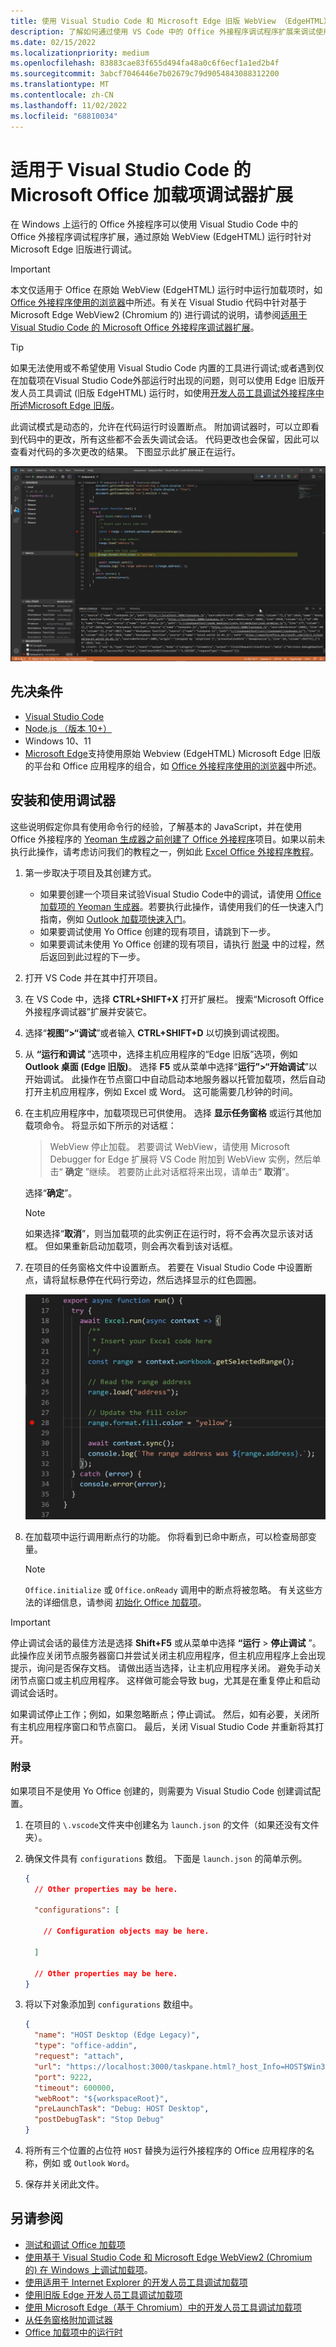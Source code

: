 ```yaml
---
title: 使用 Visual Studio Code 和 Microsoft Edge 旧版 WebView （EdgeHTML）在 Windows 上调试加载项
description: 了解如何通过使用 VS Code 中的 Office 外接程序调试程序扩展来调试使用 Microsoft Edge 旧版 WebView (EdgeHTML) 的 Office 外接程序。
ms.date: 02/15/2022
ms.localizationpriority: medium
ms.openlocfilehash: 83883cae83f655d494fa48a0c6f6ecf1a1ed2b4f
ms.sourcegitcommit: 3abcf7046446e7b02679c79d9054843088312200
ms.translationtype: MT
ms.contentlocale: zh-CN
ms.lasthandoff: 11/02/2022
ms.locfileid: "68810034"
---
```

# <a name="microsoft-office-add-in-debugger-extension-for-visual-studio-code"></a>适用于 Visual Studio Code 的 Microsoft Office 加载项调试器扩展

在 Windows 上运行的 Office 外接程序可以使用 Visual Studio Code 中的 Office 外接程序调试程序扩展，通过原始 WebView (EdgeHTML) 运行时针对Microsoft Edge 旧版进行调试。 

> [!IMPORTANT]
> 本文仅适用于 Office 在原始 WebView (EdgeHTML) 运行时中运行加载项时，如 [Office 外接程序使用的浏览器](../concepts/browsers-used-by-office-web-add-ins.md)中所述。有关在 Visual Studio 代码中针对基于 Microsoft Edge WebView2 (Chromium 的) 进行调试的说明，请参阅[适用于 Visual Studio Code 的 Microsoft Office 外接程序调试器扩展](debug-desktop-using-edge-chromium.md)。

> [!TIP]
> 如果无法使用或不希望使用 Visual Studio Code 内置的工具进行调试;或者遇到仅在加载项在Visual Studio Code外部运行时出现的问题，则可以使用 Edge 旧版开发人员工具调试 (旧版 EdgeHTML) 运行时，如使用[开发人员工具调试外接程序中所述Microsoft Edge 旧版](debug-add-ins-using-devtools-edge-legacy.md)。

此调试模式是动态的，允许在代码运行时设置断点。 附加调试器时，可以立即看到代码中的更改，所有这些都不会丢失调试会话。 代码更改也会保留，因此可以查看对代码的多次更改的结果。 下图显示此扩展正在运行。

![Office 加载项调试器扩展调试 Excel 加载项的一部分。](../images/vs-debugger-extension-for-office-addins.jpg)

## <a name="prerequisites"></a>先决条件

- [Visual Studio Code](https://code.visualstudio.com/)
- [Node.js （版本 10+）](https://nodejs.org/)
- Windows 10、11
- [Microsoft Edge](https://www.microsoft.com/edge)支持使用原始 Webview (EdgeHTML) Microsoft Edge 旧版的平台和 Office 应用程序的组合，如 [Office 外接程序使用的浏览器](../concepts/browsers-used-by-office-web-add-ins.md)中所述。

## <a name="install-and-use-the-debugger"></a>安装和使用调试器

这些说明假定你具有使用命令行的经验，了解基本的 JavaScript，并在使用 Office 外接程序的 [Yeoman 生成器之前创建了 Office 外接程序](../develop/yeoman-generator-overview.md)项目。如果以前未执行此操作，请考虑访问我们的教程之一，例如此 [Excel Office 外接程序教程](../tutorials/excel-tutorial.md)。

1. 第一步取决于项目及其创建方式。

   - 如果要创建一个项目来试验Visual Studio Code中的调试，请使用 [Office 加载项的 Yeoman 生成器](../develop/yeoman-generator-overview.md)。若要执行此操作，请使用我们的任一快速入门指南，例如 [Outlook 加载项快速入门](../quickstarts/outlook-quickstart.md)。
   - 如果要调试使用 Yo Office 创建的现有项目，请跳到下一步。
   - 如果要调试未使用 Yo Office 创建的现有项目，请执行 [附录](#appendix) 中的过程，然后返回到此过程的下一步。


1. 打开 VS Code 并在其中打开项目。

1. 在 VS Code 中，选择 **CTRL+SHIFT+X** 打开扩展栏。 搜索“Microsoft Office 外接程序调试器”扩展并安装它。

1. 选择“**视图”>“调试**”或者输入 **CTRL+SHIFT+D** 以切换到调试视图。

1. 从 **“运行和调试** ”选项中，选择主机应用程序的“Edge 旧版”选项，例如 **Outlook 桌面 (Edge 旧版)**。 选择 **F5** 或从菜单中选择“**运行”>“开始调试**”以开始调试。 此操作在节点窗口中自动启动本地服务器以托管加载项，然后自动打开主机应用程序，例如 Excel 或 Word。 这可能需要几秒钟的时间。

1. 在主机应用程序中，加载项现已可供使用。 选择 **显示任务窗格** 或运行其他加载项命令。 将显示如下所示的对话框：

   > WebView 停止加载。
   > 若要调试 WebView，请使用 Microsoft Debugger for Edge 扩展将 VS Code 附加到 WebView 实例，然后单击“ **确定** ”继续。 若要防止此对话框将来出现，请单击“ **取消**”。

   选择“**确定**”。

   > [!NOTE]
   > 如果选择“**取消**”，则当加载项的此实例正在运行时，将不会再次显示该对话框。 但如果重新启动加载项，则会再次看到该对话框。

1. 在项目的任务窗格文件中设置断点。 若要在 Visual Studio Code 中设置断点，请将鼠标悬停在代码行旁边，然后选择显示的红色圆圈。

    ![红色圆圈显示在 Visual Studio Code 中的代码行上。](../images/set-breakpoint.jpg)

1. 在加载项中运行调用断点行的功能。 你将看到已命中断点，可以检查局部变量。

   > [!NOTE]
   > `Office.initialize` 或 `Office.onReady` 调用中的断点将被忽略。 有关这些方法的详细信息，请参阅 [初始化 Office 加载项](../develop/initialize-add-in.md)。

> [!IMPORTANT]
> 停止调试会话的最佳方法是选择 **Shift+F5** 或从菜单中选择 **“运行** > **停止调试** ”。 此操作应关闭节点服务器窗口并尝试关闭主机应用程序，但主机应用程序上会出现提示，询问是否保存文档。 请做出适当选择，让主机应用程序关闭。 避免手动关闭节点窗口或主机应用程序。 这样做可能会导致 bug，尤其是在重复停止和启动调试会话时。
>
> 如果调试停止工作；例如，如果忽略断点；停止调试。 然后，如有必要，关闭所有主机应用程序窗口和节点窗口。 最后，关闭 Visual Studio Code 并重新将其打开。

### <a name="appendix"></a>附录

如果项目不是使用 Yo Office 创建的，则需要为 Visual Studio Code 创建调试配置。

1. 在项目的 `\.vscode`文件夹中创建名为 `launch.json` 的文件（如果还没有文件夹）。
1. 确保文件具有 `configurations` 数组。 下面是 `launch.json` 的简单示例。

    ```json
    {
      // Other properties may be here.

      "configurations": [

        // Configuration objects may be here.

      ]

      // Other properties may be here.
    }
    ```

1. 将以下对象添加到 `configurations` 数组中。

    ```json
    {
      "name": "HOST Desktop (Edge Legacy)",
      "type": "office-addin",
      "request": "attach",
      "url": "https://localhost:3000/taskpane.html?_host_Info=HOST$Win32$16.01$en-US$$$$0",
      "port": 9222,
      "timeout": 600000,
      "webRoot": "${workspaceRoot}",
      "preLaunchTask": "Debug: HOST Desktop",
      "postDebugTask": "Stop Debug"
    }
    ```

1. 将所有三个位置的占位符 `HOST` 替换为运行外接程序的 Office 应用程序的名称，例如 或 `Outlook` `Word`。
1. 保存并关闭此文件。

## <a name="see-also"></a>另请参阅

- [测试和调试 Office 加载项](test-debug-office-add-ins.md)
- [使用基于 Visual Studio Code 和 Microsoft Edge WebView2 (Chromium 的) 在 Windows 上调试加载项](debug-desktop-using-edge-chromium.md)。
- [使用适用于 Internet Explorer 的开发人员工具调试加载项](debug-add-ins-using-f12-tools-ie.md)
- [使用旧版 Edge 开发人员工具调试加载项](debug-add-ins-using-devtools-edge-legacy.md)
- [使用 Microsoft Edge（基于 Chromium）中的开发人员工具调试加载项](debug-add-ins-using-devtools-edge-chromium.md)
- [从任务窗格附加调试器](attach-debugger-from-task-pane.md)
- [Office 加载项中的运行时](runtimes.md)